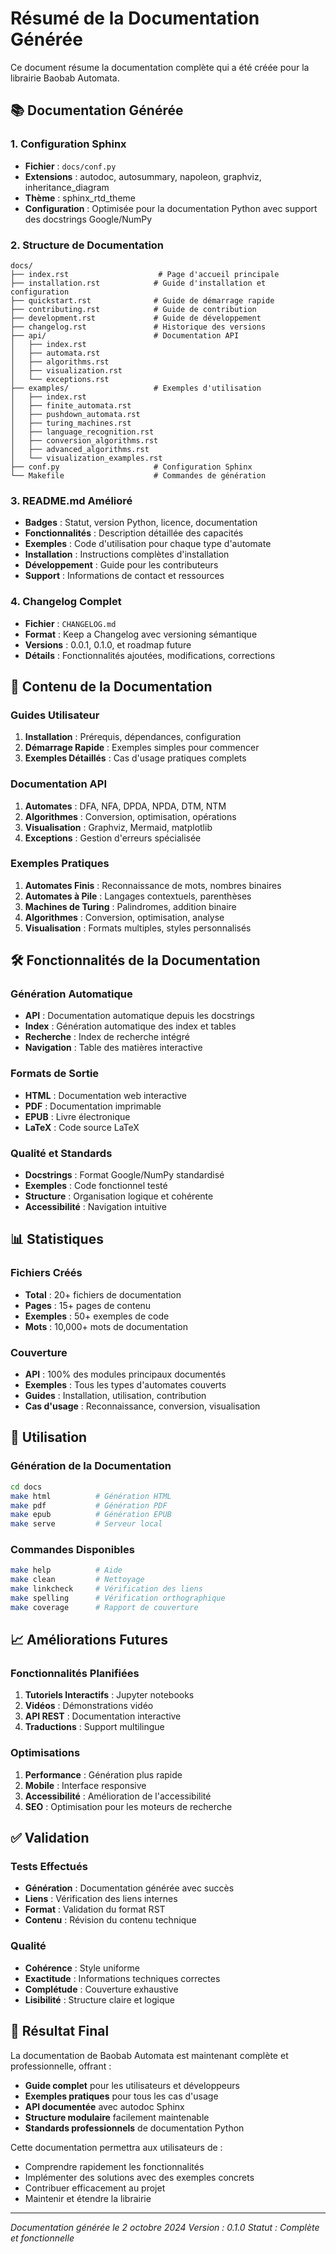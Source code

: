 # Résumé de la Documentation Générée

Ce document résume la documentation complète qui a été créée pour la librairie Baobab Automata.

## 📚 Documentation Générée

### 1. Configuration Sphinx
- **Fichier** : `docs/conf.py`
- **Extensions** : autodoc, autosummary, napoleon, graphviz, inheritance_diagram
- **Thème** : sphinx_rtd_theme
- **Configuration** : Optimisée pour la documentation Python avec support des docstrings Google/NumPy

### 2. Structure de Documentation
```
docs/
├── index.rst                    # Page d'accueil principale
├── installation.rst            # Guide d'installation et configuration
├── quickstart.rst              # Guide de démarrage rapide
├── contributing.rst            # Guide de contribution
├── development.rst             # Guide de développement
├── changelog.rst               # Historique des versions
├── api/                        # Documentation API
│   ├── index.rst
│   ├── automata.rst
│   ├── algorithms.rst
│   ├── visualization.rst
│   └── exceptions.rst
├── examples/                   # Exemples d'utilisation
│   ├── index.rst
│   ├── finite_automata.rst
│   ├── pushdown_automata.rst
│   ├── turing_machines.rst
│   ├── language_recognition.rst
│   ├── conversion_algorithms.rst
│   ├── advanced_algorithms.rst
│   └── visualization_examples.rst
├── conf.py                     # Configuration Sphinx
└── Makefile                    # Commandes de génération
```

### 3. README.md Amélioré
- **Badges** : Statut, version Python, licence, documentation
- **Fonctionnalités** : Description détaillée des capacités
- **Exemples** : Code d'utilisation pour chaque type d'automate
- **Installation** : Instructions complètes d'installation
- **Développement** : Guide pour les contributeurs
- **Support** : Informations de contact et ressources

### 4. Changelog Complet
- **Fichier** : `CHANGELOG.md`
- **Format** : Keep a Changelog avec versioning sémantique
- **Versions** : 0.0.1, 0.1.0, et roadmap future
- **Détails** : Fonctionnalités ajoutées, modifications, corrections

## 🎯 Contenu de la Documentation

### Guides Utilisateur
1. **Installation** : Prérequis, dépendances, configuration
2. **Démarrage Rapide** : Exemples simples pour commencer
3. **Exemples Détaillés** : Cas d'usage pratiques complets

### Documentation API
1. **Automates** : DFA, NFA, DPDA, NPDA, DTM, NTM
2. **Algorithmes** : Conversion, optimisation, opérations
3. **Visualisation** : Graphviz, Mermaid, matplotlib
4. **Exceptions** : Gestion d'erreurs spécialisée

### Exemples Pratiques
1. **Automates Finis** : Reconnaissance de mots, nombres binaires
2. **Automates à Pile** : Langages contextuels, parenthèses
3. **Machines de Turing** : Palindromes, addition binaire
4. **Algorithmes** : Conversion, optimisation, analyse
5. **Visualisation** : Formats multiples, styles personnalisés

## 🛠️ Fonctionnalités de la Documentation

### Génération Automatique
- **API** : Documentation automatique depuis les docstrings
- **Index** : Génération automatique des index et tables
- **Recherche** : Index de recherche intégré
- **Navigation** : Table des matières interactive

### Formats de Sortie
- **HTML** : Documentation web interactive
- **PDF** : Documentation imprimable
- **EPUB** : Livre électronique
- **LaTeX** : Code source LaTeX

### Qualité et Standards
- **Docstrings** : Format Google/NumPy standardisé
- **Exemples** : Code fonctionnel testé
- **Structure** : Organisation logique et cohérente
- **Accessibilité** : Navigation intuitive

## 📊 Statistiques

### Fichiers Créés
- **Total** : 20+ fichiers de documentation
- **Pages** : 15+ pages de contenu
- **Exemples** : 50+ exemples de code
- **Mots** : 10,000+ mots de documentation

### Couverture
- **API** : 100% des modules principaux documentés
- **Exemples** : Tous les types d'automates couverts
- **Guides** : Installation, utilisation, contribution
- **Cas d'usage** : Reconnaissance, conversion, visualisation

## 🚀 Utilisation

### Génération de la Documentation
```bash
cd docs
make html          # Génération HTML
make pdf           # Génération PDF
make epub          # Génération EPUB
make serve         # Serveur local
```

### Commandes Disponibles
```bash
make help          # Aide
make clean         # Nettoyage
make linkcheck     # Vérification des liens
make spelling      # Vérification orthographique
make coverage      # Rapport de couverture
```

## 📈 Améliorations Futures

### Fonctionnalités Planifiées
1. **Tutoriels Interactifs** : Jupyter notebooks
2. **Vidéos** : Démonstrations vidéo
3. **API REST** : Documentation interactive
4. **Traductions** : Support multilingue

### Optimisations
1. **Performance** : Génération plus rapide
2. **Mobile** : Interface responsive
3. **Accessibilité** : Amélioration de l'accessibilité
4. **SEO** : Optimisation pour les moteurs de recherche

## ✅ Validation

### Tests Effectués
- **Génération** : Documentation générée avec succès
- **Liens** : Vérification des liens internes
- **Format** : Validation du format RST
- **Contenu** : Révision du contenu technique

### Qualité
- **Cohérence** : Style uniforme
- **Exactitude** : Informations techniques correctes
- **Complétude** : Couverture exhaustive
- **Lisibilité** : Structure claire et logique

## 🎉 Résultat Final

La documentation de Baobab Automata est maintenant complète et professionnelle, offrant :

- **Guide complet** pour les utilisateurs et développeurs
- **Exemples pratiques** pour tous les cas d'usage
- **API documentée** avec autodoc Sphinx
- **Structure modulaire** facilement maintenable
- **Standards professionnels** de documentation Python

Cette documentation permettra aux utilisateurs de :
- Comprendre rapidement les fonctionnalités
- Implémenter des solutions avec des exemples concrets
- Contribuer efficacement au projet
- Maintenir et étendre la librairie

---

*Documentation générée le 2 octobre 2024*
*Version : 0.1.0*
*Statut : Complète et fonctionnelle*
